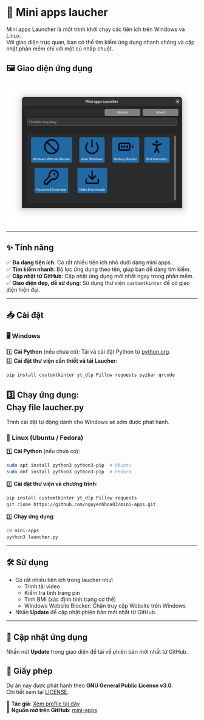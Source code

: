 # 🚀 Mini apps laucher  

Mini apps Launcher là một trình khởi chạy các tiện ích trên Windows và Linux.  
Với giao diện trực quan, bạn có thể tìm kiếm ứng dụng nhanh chóng và cập nhật phần mềm chỉ với một cú nhấp chuột.  

## 🖼️ Giao diện ứng dụng  
<img src="screenshot.png" alt="Mini apps Launcher UI" width="600"/>

---

## ✨ Tính năng  
✅ **Đa dạng tiện ích**: Có rất nhiều tiện ích nhỏ dưới dạng mini apps.  
✅ **Tìm kiếm nhanh**: Bộ lọc ứng dụng theo tên, giúp bạn dễ dàng tìm kiếm.  
✅ **Cập nhật từ GitHub**: Cập nhật ứng dụng mới nhất ngay trong phần mềm.  
✅ **Giao diện đẹp, dễ sử dụng**: Sử dụng thư viện `customtkinter` để có giao diện hiện đại.  

---

## 📥 Cài đặt  

### 🖥️ Windows  
1️⃣ **Cài Python** (nếu chưa có): Tải và cài đặt Python từ [python.org](https://www.python.org/).  
2️⃣ **Cài đặt thư viện cần thiết và tải Laucher**:  
   ```sh
   pip install customtkinter yt_dlp Pillow requests pyzbar qrcode
   ```
3️⃣ **Chạy ứng dụng**:  
   Chạy file laucher.py
---
Trình cài đặt tự động dành cho Windows sẽ sớm được phát hành. 

### 🐧 Linux (Ubuntu / Fedora)  
1️⃣ **Cài Python** (nếu chưa có):  
   ```sh
   sudo apt install python3 python3-pip  # Ubuntu
   sudo dnf install python3 python3-pip  # Fedora
   ```
2️⃣ **Cài đặt thư viện và chương trình**:  
   ```sh
   pip install customtkinter yt_dlp Pillow requests
   git clone https://github.com/nguyenhhoa03/mini-apps.git

   ```
3️⃣ **Chạy ứng dụng**:  
   ```sh
   cd mini-apps
   python3 launcher.py
   ```

---

## 🛠️ Sử dụng  

- Có rất nhiều tiện ích trong laucher như:
  + Trình tải video
  + Kiểm tra tình trạng pin
  + Tính BMI (xác định tình trạng cơ thể)
  + Windows Website Blocker: Chặn truy cập Website trên Windows 
- Nhấn **Update** để cập nhật phiên bản mới nhất từ GitHub.  

---

## 🔄 Cập nhật ứng dụng  

Nhấn nút **Update** trong giao diện để tải về phiên bản mới nhất từ GitHub.  

## 📜 Giấy phép  

Dự án này được phát hành theo **GNU General Public License v3.0**.  
Chi tiết xem tại [LICENSE](LICENSE).  

📌 **Tác giả**: [Xem profile tại đây](https://github.com/nguyenhhoa03)  
📌 **Nguồn mở trên GitHub**: [mini-apps](https://github.com/nguyenhhoa03/mini-apps)  
